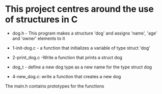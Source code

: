 # This project centres around the use of structures in C

* dog.h - This program makes a structure 'dog' and assigns 'name', 'age' and 'owner' elements to it

* 1-init-dog.c - a function that initializes a variable of type struct 'dog'

* 2-print_dog.c -Write a function that prints a struct dog

* dog_t - define a new dog type as a new name for the type struct dog

* 4-new_dog.c: write a function that creates a new dog 

The main.h contains prototypes for the functions
